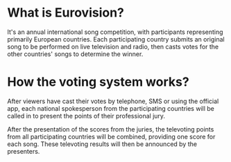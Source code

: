 # What is Eurovision?
It's an annual international song competition, with participants representing primarily European countries. Each participating country submits an original song to be performed on live television and radio, then casts votes for the other countries' songs to determine the winner.

# How the voting system works?
After viewers have cast their votes by telephone, SMS or using the official app, each national spokesperson from the participating countries will be called in to present the points of their professional jury.

After the presentation of the scores from the juries, the televoting points from all participating countries will be combined, providing one score for each song. These televoting results will then be announced by the presenters.

